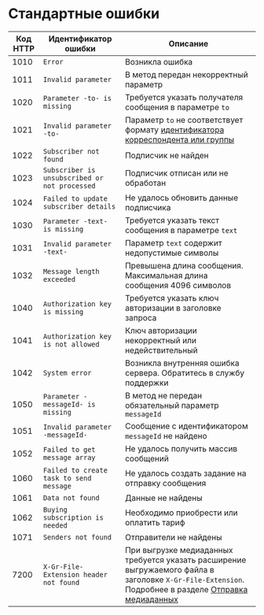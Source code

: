 # Стандартные ошибки

Код HTTP | Идентификатор ошибки | Описание
----- | ----- | -----
1010 | `Error` | Возникла ошибка
1011 | `Invalid parameter` | В метод передан некорректный параметр
1020 | `Parameter -to- is missing` | Требуется указать получателя сообщения в параметре `to`
1021 | `Invalid parameter -to-` | Параметр `to` не соответствует формату [идентификатора корреспондента или группы](chat-id.md)
1022 | `Subscriber not found` | Подписчик не найден
1023 | `Subscriber is unsubscribed or not processed` | Подписчик отписан или не обработан
1024 | `Failed to update subscriber details` | Не удалось обновить данные подписчика
1030 | `Parameter -text- is missing` | Требуется указать текст сообщения в параметре `text`
1031 | `Invalid parameter -text-` | Параметр `text` содержит недопустимые символы
1032 | `Message length exceeded` | Превышена длина сообщения. Максимальная длина сообщения 4096 символов
1040 | `Authorization key is missing` | Требуется указать ключ авторизации в заголовке запроса
1041 | `Authorization key is not allowed` | Ключ авторизации некорректный или недействительный
1042 | `System error` | Возникла внутренняя ошибка сервера. Обратитесь в службу поддержки
1050 | `Parameter -messageId- is missing` | В метод не передан обязательный параметр `messageId`
1051 | `Invalid parameter -messageId-` | Сообщение с идентификатором `messageId` не найдено
1052 | `Failed to get message array` | Не удалось получить массив сообщений
1060 | `Failed to create task to send message` | Не удалось создать задание на отправку сообщения
1061 | `Data not found` | Данные не найдены
1062 | `Buying subscription is needed` | Необходимо приобрести или оплатить тариф
1071 | `Senders not found` | Отправители не найдены
7200 | `X-Gr-File-Extension header not found` | При выгрузке медиаданных требуется указать расширение выгружаемого файла в заголовке `X-Gr-File-Extension`. Подробнее в разделе [Отправка медиаданных](media/upload.md)
